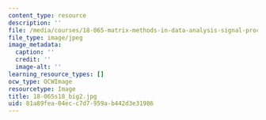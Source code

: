 ```yaml
---
content_type: resource
description: ''
file: /media/courses/18-065-matrix-methods-in-data-analysis-signal-processing-and-machine-learning-spring-2018/81a89fea04ecc7d7959ab442d3e31986_18-065s18_big2.jpg
file_type: image/jpeg
image_metadata:
  caption: ''
  credit: ''
  image-alt: ''
learning_resource_types: []
ocw_type: OCWImage
resourcetype: Image
title: 18-065s18_big2.jpg
uid: 81a89fea-04ec-c7d7-959a-b442d3e31986
---
```

